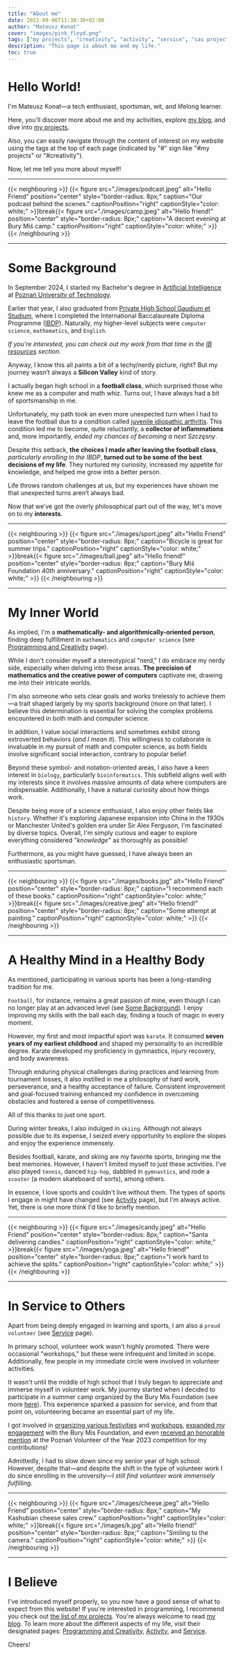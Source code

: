 ```yaml
---
title: "About me"
date: 2022-09-06T11:38:30+02:00
author: "Mateusz Konat"
cover: "images/pink_floyd.png"
tags: ["my projects", "creativity", "activity", "service", "cas project", "IB resources"]
description: "This page is about me and my life."
toc: true
---
```


# Hello World!
I'm Mateusz Konat—a tech enthusiast, sportsman, wit, and lifelong learner.

Here, you'll discover more about me and my activities, explore [my blog](/portfolio/posts), and dive into [my projects](/portfolio/projects).

Also, you can easily navigate through the content of interest on my website using the tags at the top of each page (indicated by "#" sign like "#my projects" or "#creativity").

Now, let me tell you more about myself!

***
{{< neighbouring >}}
{{< figure src="./images/podcast.jpeg" alt="Hello Friend" position="center" style="border-radius: 8px;" caption="Our podcast behind the scenes." captionPosition="right" captionStyle="color: white;" >}}break{{< figure src="./images/camp.jpeg" alt="Hello friend!" position="center" style="border-radius: 8px;" caption="A decent evening at Bury Miś camp." captionPosition="right" captionStyle="color: white;" >}}
{{< /neighbouring >}}
***

# Some Background

In September 2024, I started my Bachelor's degree in [Artificial Intelligence](https://put.poznan.pl/en/node/107524) at [Poznań University of Technology](https://put.poznan.pl/en).

Earlier that year, I also graduated from [Private High School Gaudium et Studium](https://www.eduges.pl/en), where I completed the International Baccalaureate Diploma Programme ([IBDP](https://www.ibo.org/programmes/diploma-programme/)). Naturally, my higher-level subjects were `computer science`, `mathematics`, and `English`.

_If you're interested, you can check out my work from that time in the [IB resources](/portfolio/ib-resources) section._

Anyway, I know this all paints a bit of a techy/nerdy picture, right? But my journey wasn’t always a **Silicon Valley** kind of story.

I actually began high school in a **football class**, which surprised those who knew me as a computer and math whiz. Turns out, I have always had a bit of sportsmanship in me. 

Unfortunately, my path took an even more unexpected turn when I had to leave the football due to a condition called [juvenile idiopathic arthritis](https://www.mayoclinic.org/diseases-conditions/juvenile-idiopathic-arthritis/symptoms-causes/syc-20374082). This condition led me to become, quite reluctantly, a **collector of inflammations** and, more importantly, _ended my chances of becoming a next Szczęsny_.

Despite this setback, **the choices I made after leaving the football class**, _particularly enrolling in the IBDP_, **turned out to be some of the best decisions of my life**. They nurtured my curiosity, increased my appetite for knowledge, and helped me grow into a better person.

Life throws random challenges at us, but my experiences have shown me that unexpected turns aren’t always bad.  

Now that we’ve got the overly philosophical part out of the way, let's move on to my **interests**.  

***
{{< neighbouring >}}
{{< figure src="./images/sport.jpeg" alt="Hello Friend" position="center" style="border-radius: 8px;" caption="Bicycle is great for summer trips." captionPosition="right" captionStyle="color: white;" >}}break{{< figure src="./images/ball.jpeg" alt="Hello friend!" position="center" style="border-radius: 8px;" caption="Bury Miś Foundation 40th anniversary." captionPosition="right" captionStyle="color: white;" >}}
{{< /neighbouring >}}
***

# My Inner World
As implied, I'm a **mathematically- and algorithmically-oriented person**, finding deep fulfillment in `mathematics` and `computer science` (see [Programming and Creativity](/portfolio/creativity) page).

While I don't consider myself a stereotypical "nerd," I do embrace my nerdy side, especially when delving into these areas. **The precision of mathematics and the creative power of computers** captivate me, drawing me into their intricate worlds.

I'm also someone who sets clear goals and works tirelessly to achieve them—a trait shaped largely by my sports background (more on that later). I believe this determination is essential for solving the complex problems encountered in both math and computer science.

In addition, I value social interactions and sometimes exhibit strong extroverted behaviors (_and I mean it_). This willingness to collaborate is invaluable in my pursuit of math and computer science, as both fields involve significant social interaction, contrary to popular belief.

Beyond these symbol- and notation-oriented areas, I also have a keen interest in `biology`, particularly `bioinformatics`. This subfield aligns well with my interests since it involves massive amounts of data where computers are indispensable. Additionally, I have a natural curiosity about how things work.

Despite being more of a science enthusiast, I also enjoy other fields like `history`. Whether it's exploring Japanese expansion into China in the 1930s or Manchester United's golden era under Sir Alex Ferguson, I'm fascinated by diverse topics. Overall, I'm simply curious and eager to explore everything considered "_knowledge_" as thoroughly as possible!

Furthermore, as you might have guessed, I have always been an enthusiastic sportsman.

***
{{< neighbouring >}}
{{< figure src="./images/books.jpg" alt="Hello Friend" position="center" style="border-radius: 8px;" caption="I recommend each of these books." captionPosition="right" captionStyle="color: white;" >}}break{{< figure src="./images/creative.jpeg" alt="Hello friend!" position="center" style="border-radius: 8px;" caption="Some attempt at painting." captionPosition="right" captionStyle="color: white;" >}}
{{< /neighbouring >}}
***

# A Healthy Mind in a Healthy Body
As mentioned, participating in various sports has been a long-standing tradition for me.

`Football`, for instance, remains a great passion of mine, even though I can no longer play at an advanced level (see [Some Background](#some-background)). I enjoy improving my skills with the ball each day, finding a touch of magic in every moment.

However, my first and most impactful sport was `karate`. It consumed **seven years of my earliest childhood** and shaped my personality to an incredible degree. Karate developed my proficiency in gymnastics, injury recovery, and body awareness. 

Through enduring physical challenges during practices and learning from tournament losses, it also instilled in me a philosophy of hard work, perseverance, and a healthy acceptance of failure. Consistent improvement and goal-focused training enhanced my confidence in overcoming obstacles and fostered a sense of competitiveness. 

All of this thanks to just one sport.

During winter breaks, I also indulged in `skiing`. Although not always possible due to its expense, I seized every opportunity to explore the slopes and enjoy the experience immensely.

Besides football, karate, and skiing are my favorite sports, bringing me the best memories. However, I haven't limited myself to just these activities. I've also played `tennis`, danced `hip-hop`, dabbled in `gymnastics`, and rode a `scooter` (a modern skateboard of sorts), among others.

In essence, I love sports and couldn't live without them. The types of sports I engage in might have changed (see [Activity](/portfolio/activity) page), but I'm always active. Yet, there is one more think I'd like to briefly mention.

***
{{< neighbouring >}}
{{< figure src="./images/candy.jpeg" alt="Hello Friend" position="center" style="border-radius: 8px;" caption="Santa delivering candies." captionPosition="right" captionStyle="color: white;" >}}break{{< figure src="./images/yoga.jpeg" alt="Hello friend!" position="center" style="border-radius: 8px;" caption="I work hard to achieve the splits." captionPosition="right" captionStyle="color: white;" >}}
{{< /neighbouring >}}
***

# In Service to Others
Apart from being deeply engaged in learning and sports, I am also a `proud volunteer` (see [Service](/portfolio/service) page).

In primary school, volunteer work wasn't highly promoted. There were occasional "workshops," but these were infrequent and limited in scope. Additionally, few people in my immediate circle were involved in volunteer activities.

It wasn't until the middle of high school that I truly began to appreciate and immerse myself in volunteer work. My journey started when I decided to participate in a summer camp organized by the Bury Mis Foundation (see more [here]()). This experience sparked a passion for service, and from that point on, volunteering became an essential part of my life. 

I got involved in [organizing various festivities](/portfolio/posts/pomocna-piatka-preparation/) and [workshops](/portfolio/posts/druzyna-szpiku/), [expanded my engagement](/portfolio/posts/selling-cheese/) with the Bury Mis Foundation, and even [received an honorable mention](/portfolio/posts/poznanski-wolontariusz-roku/) at the Poznań Volunteer of the Year 2023 competition for my contributions!

Admittedly, I had to slow down since my senior year of high school. However, despite that—and despite the shift in the type of volunteer work I do since enrolling in the university—_I still find volunteer work immensely fulfilling_.

***
{{< neighbouring >}}
{{< figure src="./images/cheese.jpeg" alt="Hello Friend" position="center" style="border-radius: 8px;" caption="My Kashubian cheese sales crew." captionPosition="right" captionStyle="color: white;" >}}break{{< figure src="./images/k.jpg" alt="Hello friend!" position="center" style="border-radius: 8px;" caption="Smiling to the camera." captionPosition="right" captionStyle="color: white;" >}}
{{< /neighbouring >}}
***

# I Believe
I've introduced myself properly, so you now have a good sense of what to expect from this website! If you're interested in programming, I recommend you check out [the list of my projects](/portfolio/projects). You're always welcome to read [my blog](/portfolio/posts). To learn more about the different aspects of my life, visit their designated pages: [Programming and Creativity](/portfolio/creativity), [Activity](/portfolio/activity), and [Service](/portfolio/service).

Cheers!